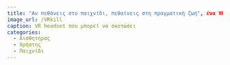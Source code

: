 ```yaml
--- 
title: "Αν πεθάνεις στο παιχνίδι, πεθαίνεις στη πραγματική ζωή", ένα VR headset που μπορεί αν επιτραπεί, να ταυτίσει τον θάνατη του χρήστη της διάδρασης με συσκευή, με το φυσικό θάνατο.
image_url: /VRkill
caption: VR headset που μπορεί να σκοτώσει
categories:
  - Αισθητήρας
  - Χρήστης
  - Παιχνίδι
---
```

